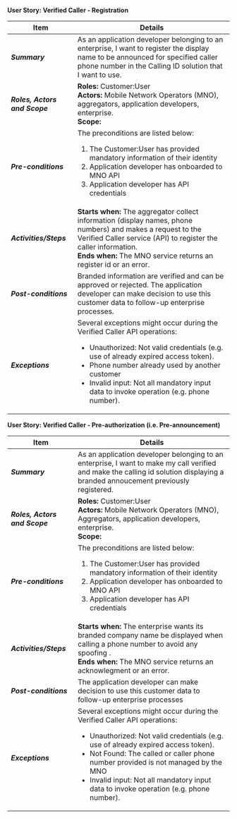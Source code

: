 
**User Story: Verified Caller - Registration**
<br>

| **Item** | **Details** |
| ---- | ------- |
| ***Summary*** | As an application developer belonging to an enterprise, I want to register the display name to be announced for specified caller phone number in the Calling ID solution that I want to use.  |
| ***Roles, Actors and Scope*** | **Roles:** Customer:User<br> **Actors:** Mobile Network Operators (MNO), aggregators, application developers, enterprise. <br> **Scope:**  |
| ***Pre-conditions*** |The preconditions are listed below:<br><ol><li>The Customer:User has provided mandatory information of their identity</li><li>Application developer has onboarded to MNO API</li><li>Application developer has API credentials</li></ol>|
| ***Activities/Steps*** | **Starts when:** The aggregator collect information (display names, phone numbers) and makes a request to the Verified Caller service (API) to register the caller information.<br>**Ends when:** The MNO service returns an register id or an error.<br> |
| ***Post-conditions*** | Branded information are verified and can be approved or rejected. The application developer can make decision to use this customer data to follow-up enterprise processes.|
| ***Exceptions*** | Several exceptions might occur during the Verified Caller API operations:<br><ul><li>Unauthorized: Not valid credentials (e.g. use of already expired access token).</li><li>Phone number already used by another customer</li><li>Invalid input: Not all mandatory  input data to invoke operation (e.g. phone number).</li></ul>|

**User Story: Verified Caller - Pre-authorization (i.e. Pre-announcement)** 
<br>

| **Item** | **Details** |
| ---- | ------- |
| ***Summary*** | As an application developer belonging to an enterprise, I want to make my call verified and make the calling id solution displaying a branded annoucement previously registered.  |
| ***Roles, Actors and Scope*** | **Roles:** Customer:User<br> **Actors:** Mobile Network Operators (MNO), Aggregators, application developers, enterprise. <br> **Scope:**  |
| ***Pre-conditions*** |The preconditions are listed below:<br><ol><li>The Customer:User has provided mandatory information of their identity</li><li>Application developer has onboarded to MNO API</li><li>Application developer has API credentials</li></ol>|
| ***Activities/Steps*** | **Starts when:** The enterprise wants its branded company name be displayed when calling a phone number to avoid any spoofing .<br>**Ends when:** The MNO service returns an acknowlegment or an error.<br> |
| ***Post-conditions*** | The application developer can make decision to use this customer data to follow-up enterprise processes|
| ***Exceptions*** | Several exceptions might occur during the Verified Caller API operations:<br><ul><li>Unauthorized: Not valid credentials (e.g. use of already expired access token).</li><li>Not Found: The called or caller phone number provided is not managed by the MNO</li><li>Invalid input: Not all mandatory  input data to invoke operation (e.g. phone number).</li></ul>|